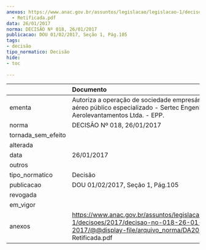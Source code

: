 ```yaml
---
anexos: https://www.anac.gov.br/assuntos/legislacao/legislacao-1/decisoes/2017/decisao-no-018-26-01-2017/@@display-file/arquivo_norma/DA2017-0018
  - Retificada.pdf
data: 26/01/2017
norma: DECISÃO Nº 018, 26/01/2017
publicacao: DOU 01/02/2017, Seção 1, Pág.105
tags:
- decisão
tipo_normatico: Decisão
hide: 
- toc 
 
---
```


|                    | Documento                                                                                                                                                  |
|:-------------------|:-----------------------------------------------------------------------------------------------------------------------------------------------------------|
| ementa             | Autoriza a operação de sociedade empresária de serviço aéreo público especializado - Sertec Engenharia e Aerolevantamentos Ltda. - EPP.                    |
| norma              | DECISÃO Nº 018, 26/01/2017                                                                                                                                 |
| tornada_sem_efeito |                                                                                                                                                            |
| alterada           |                                                                                                                                                            |
| data               | 26/01/2017                                                                                                                                                 |
| outros             |                                                                                                                                                            |
| tipo_normatico     | Decisão                                                                                                                                                    |
| publicacao         | DOU 01/02/2017, Seção 1, Pág.105                                                                                                                           |
| revogada           |                                                                                                                                                            |
| em_vigor           |                                                                                                                                                            |
| anexos             | https://www.anac.gov.br/assuntos/legislacao/legislacao-1/decisoes/2017/decisao-no-018-26-01-2017/@@display-file/arquivo_norma/DA2017-0018 - Retificada.pdf |